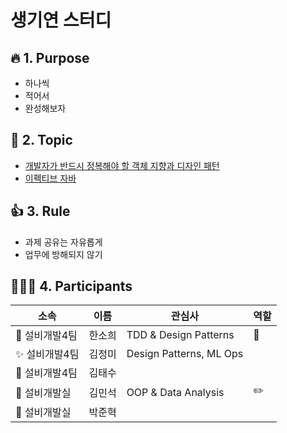 # 생기연 스터디

## :fire: 1. Purpose
- 하나씩
- 적어서
- 완성해보자

## :green_book: 2. Topic
- [개발자가 반드시 정복해야 할 객체 지향과 디자인 패턴](https://github.com/dheldh77/groupstudy_samsung_mechatronics_RnD/blob/master/oop_design_patterns/oop_design_pattern.md)
- [이펙티브 자바]()

## 👍 3. Rule
- 과제 공유는 자유롭게
- 업무에 방해되지 않기

## 🧑‍🤝‍🧑 4. Participants
|소속|이름|관심사|역할|
|------|---|---|---|
|💜 설비개발4팀|한소희|TDD & Design Patterns|:crown:|
|:sparkles: 설비개발4팀|김정미|Design Patterns, ML Ops||
|:man: 설비개발4팀|김태수|||
|:tiger: 설비개발실|김민석|OOP & Data Analysis|:pencil2:|
|:man: 설비개발실|박준혁|||
